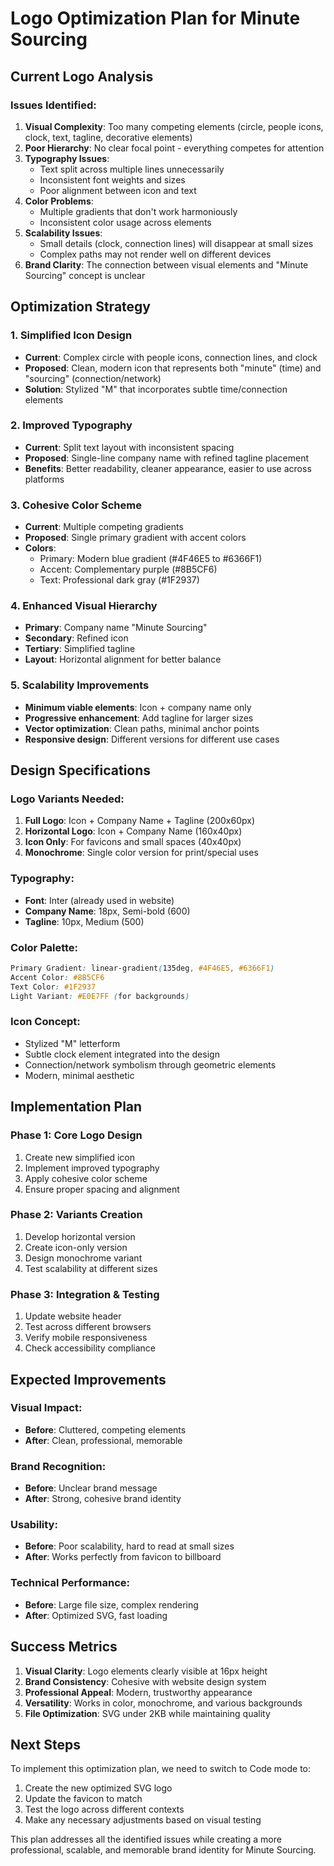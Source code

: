 # Logo Optimization Plan for Minute Sourcing

## Current Logo Analysis

### Issues Identified:
1. **Visual Complexity**: Too many competing elements (circle, people icons, clock, text, tagline, decorative elements)
2. **Poor Hierarchy**: No clear focal point - everything competes for attention
3. **Typography Issues**: 
   - Text split across multiple lines unnecessarily
   - Inconsistent font weights and sizes
   - Poor alignment between icon and text
4. **Color Problems**:
   - Multiple gradients that don't work harmoniously
   - Inconsistent color usage across elements
5. **Scalability Issues**:
   - Small details (clock, connection lines) will disappear at small sizes
   - Complex paths may not render well on different devices
6. **Brand Clarity**: The connection between visual elements and "Minute Sourcing" concept is unclear

## Optimization Strategy

### 1. Simplified Icon Design
- **Current**: Complex circle with people icons, connection lines, and clock
- **Proposed**: Clean, modern icon that represents both "minute" (time) and "sourcing" (connection/network)
- **Solution**: Stylized "M" that incorporates subtle time/connection elements

### 2. Improved Typography
- **Current**: Split text layout with inconsistent spacing
- **Proposed**: Single-line company name with refined tagline placement
- **Benefits**: Better readability, cleaner appearance, easier to use across platforms

### 3. Cohesive Color Scheme
- **Current**: Multiple competing gradients
- **Proposed**: Single primary gradient with accent colors
- **Colors**: 
  - Primary: Modern blue gradient (#4F46E5 to #6366F1)
  - Accent: Complementary purple (#8B5CF6)
  - Text: Professional dark gray (#1F2937)

### 4. Enhanced Visual Hierarchy
- **Primary**: Company name "Minute Sourcing"
- **Secondary**: Refined icon
- **Tertiary**: Simplified tagline
- **Layout**: Horizontal alignment for better balance

### 5. Scalability Improvements
- **Minimum viable elements**: Icon + company name only
- **Progressive enhancement**: Add tagline for larger sizes
- **Vector optimization**: Clean paths, minimal anchor points
- **Responsive design**: Different versions for different use cases

## Design Specifications

### Logo Variants Needed:
1. **Full Logo**: Icon + Company Name + Tagline (200x60px)
2. **Horizontal Logo**: Icon + Company Name (160x40px)
3. **Icon Only**: For favicons and small spaces (40x40px)
4. **Monochrome**: Single color version for print/special uses

### Typography:
- **Font**: Inter (already used in website)
- **Company Name**: 18px, Semi-bold (600)
- **Tagline**: 10px, Medium (500)

### Color Palette:
```css
Primary Gradient: linear-gradient(135deg, #4F46E5, #6366F1)
Accent Color: #8B5CF6
Text Color: #1F2937
Light Variant: #E0E7FF (for backgrounds)
```

### Icon Concept:
- Stylized "M" letterform
- Subtle clock element integrated into the design
- Connection/network symbolism through geometric elements
- Modern, minimal aesthetic

## Implementation Plan

### Phase 1: Core Logo Design
1. Create new simplified icon
2. Implement improved typography
3. Apply cohesive color scheme
4. Ensure proper spacing and alignment

### Phase 2: Variants Creation
1. Develop horizontal version
2. Create icon-only version
3. Design monochrome variant
4. Test scalability at different sizes

### Phase 3: Integration & Testing
1. Update website header
2. Test across different browsers
3. Verify mobile responsiveness
4. Check accessibility compliance

## Expected Improvements

### Visual Impact:
- **Before**: Cluttered, competing elements
- **After**: Clean, professional, memorable

### Brand Recognition:
- **Before**: Unclear brand message
- **After**: Strong, cohesive brand identity

### Usability:
- **Before**: Poor scalability, hard to read at small sizes
- **After**: Works perfectly from favicon to billboard

### Technical Performance:
- **Before**: Large file size, complex rendering
- **After**: Optimized SVG, fast loading

## Success Metrics

1. **Visual Clarity**: Logo elements clearly visible at 16px height
2. **Brand Consistency**: Cohesive with website design system
3. **Professional Appeal**: Modern, trustworthy appearance
4. **Versatility**: Works in color, monochrome, and various backgrounds
5. **File Optimization**: SVG under 2KB while maintaining quality

## Next Steps

To implement this optimization plan, we need to switch to Code mode to:
1. Create the new optimized SVG logo
2. Update the favicon to match
3. Test the logo across different contexts
4. Make any necessary adjustments based on visual testing

This plan addresses all the identified issues while creating a more professional, scalable, and memorable brand identity for Minute Sourcing.